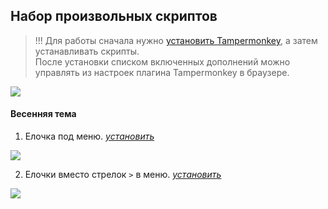 ## Набор произвольных скриптов

> !!! Для работы сначала нужно [установить Tampermonkey](https://www.tampermonkey.net/), а затем устанавливать скрипты.<br>
> После установки списком включенных дополнений можно управлять из настроек плагина Tampermonkey в браузере.

![](src-img/tampermonkey.png)

#### Весенняя тема

1.  Елочка под меню. _[установить](https://github.com/sdnazarova/saby-customizer/row/main/SABY-Spring-Dragon.user.js)_

![](src-img/christmas-tree-big.png)

2.  Елочки вместо стрелок `>` в меню. _[установить](https://github.com/sdnazarova/saby-customizer/row/main/SABY-Spring-Dragon-Moovied.user.js)_

![](src-img/tree-16.png)
